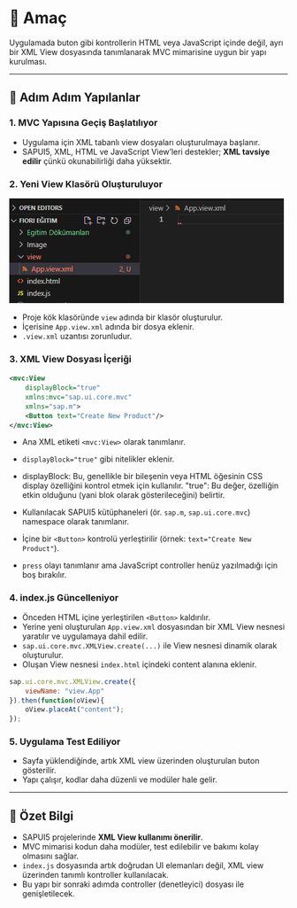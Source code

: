 # 🎯 Amaç

Uygulamada buton gibi kontrollerin HTML veya JavaScript içinde değil, ayrı bir XML View dosyasında tanımlanarak MVC mimarisine uygun bir yapı kurulması.

---

## 📌 Adım Adım Yapılanlar

### 1. MVC Yapısına Geçiş Başlatılıyor

- Uygulama için XML tabanlı view dosyaları oluşturulmaya başlanır.
- SAPUI5, XML, HTML ve JavaScript View’leri destekler; **XML tavsiye edilir** çünkü okunabilirliği daha yüksektir.

### 2. Yeni View Klasörü Oluşturuluyor
![View klasörü oluşturma](/Image/2/2.2/1.View_klasoru_olusturma.png)
- Proje kök klasöründe `view` adında bir klasör oluşturulur.
- İçerisine `App.view.xml` adında bir dosya eklenir.
- `.view.xml` uzantısı zorunludur.

### 3. XML View Dosyası İçeriği

```xml
<mvc:View
    displayBlock="true"
    xmlns:mvc="sap.ui.core.mvc"
    xmlns="sap.m">
    <Button text="Create New Product"/>
</mvc:View>
```

- Ana XML etiketi `<mvc:View>` olarak tanımlanır.
- `displayBlock="true"` gibi nitelikler eklenir.
- displayBlock: Bu, genellikle bir bileşenin veya HTML öğesinin CSS display özelliğini kontrol etmek için kullanılır.
"true": Bu değer, özelliğin etkin olduğunu (yani blok olarak gösterileceğini) belirtir.

- Kullanılacak SAPUI5 kütüphaneleri (ör. `sap.m`, `sap.ui.core.mvc`) namespace olarak tanımlanır.
- İçine bir `<Button>` kontrolü yerleştirilir (örnek: `text="Create New Product"`).
- `press` olayı tanımlanır ama JavaScript controller henüz yazılmadığı için boş bırakılır.

### 4. index.js Güncelleniyor

- Önceden HTML içine yerleştirilen `<Button>` kaldırılır.
- Yerine yeni oluşturulan `App.view.xml` dosyasından bir XML View nesnesi yaratılır ve uygulamaya dahil edilir.
- `sap.ui.core.mvc.XMLView.create(...)` ile View nesnesi dinamik olarak oluşturulur.
- Oluşan View nesnesi `index.html` içindeki content alanına eklenir.

```javascript
sap.ui.core.mvc.XMLView.create({
    viewName: "view.App"
}).then(function(oView){
    oView.placeAt("content");
});
```

### 5. Uygulama Test Ediliyor

- Sayfa yüklendiğinde, artık XML view üzerinden oluşturulan buton gösterilir.
- Yapı çalışır, kodlar daha düzenli ve modüler hale gelir.

---

## 🧠 Özet Bilgi

- SAPUI5 projelerinde **XML View kullanımı önerilir**.
- MVC mimarisi kodun daha modüler, test edilebilir ve bakımı kolay olmasını sağlar.
- `index.js` dosyasında artık doğrudan UI elemanları değil, XML view üzerinden tanımlı kontroller kullanılacak.
- Bu yapı bir sonraki adımda controller (denetleyici) dosyası ile genişletilecek.